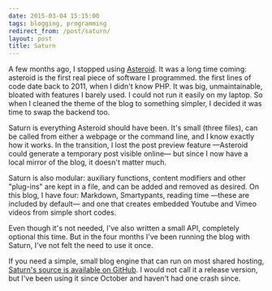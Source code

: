 ```yaml
---
date: 2015-03-04 15:15:00
tags: blogging, programming
redirect_from: /post/saturn/
layout: post
title: Saturn
---
```


A few months ago, I stopped using [Asteroid](https://github.com/amyinorbit/Asteroid). It was a long time coming: asteroid is the first real piece of software I programmed. the first lines of code date back to 2011, when I didn't know PHP.  It was big, unmaintainable, bloated with features I barely used. I could not run it easily on my laptop. So when I cleaned the theme of the blog to something simpler, I decided it was time to swap the backend too.

Saturn is everything Asteroid should have been. It's small (three files), can be called from either a webpage or the command line, and I know exactly how it works. In the transition, I lost the post preview feature —Asteroid could generate a temporary post visible online— but since I now have a local mirror of the blog, it doesn't matter much.

<!--more-->

Saturn is also modular: auxiliary functions, content modifiers and other "plug-ins" are kept in a file, and can be added and removed as desired. On this blog, I have four: Markdown, Smartypants, reading time —these are included by default— and one that creates embedded Youtube and Vimeo videos from simple short codes.

Even though it's not needed, I've also written a small API, completely optional this time. But in the four months I've been running the blog with Saturn, I've not felt the need to use it once.

If you need a simple, small blog engine that can run on most shared hosting, [Saturn's source is available on GitHub](https://github.com/amyinorbit/saturn-generator). I would not call it a release version, but I've been using it since October and haven't had one crash since.